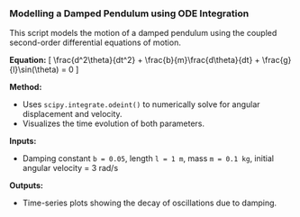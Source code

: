 ### Modelling a Damped Pendulum using ODE Integration

This script models the motion of a damped pendulum using the coupled second-order differential equations of motion.

**Equation:**
\[
\frac{d^2\theta}{dt^2} + \frac{b}{m}\frac{d\theta}{dt} + \frac{g}{l}\sin(\theta) = 0
\]

**Method:**
- Uses `scipy.integrate.odeint()` to numerically solve for angular displacement and velocity.
- Visualizes the time evolution of both parameters.

**Inputs:**
- Damping constant `b = 0.05`, length `l = 1 m`, mass `m = 0.1 kg`, initial angular velocity = 3 rad/s

**Outputs:**
- Time-series plots showing the decay of oscillations due to damping.

